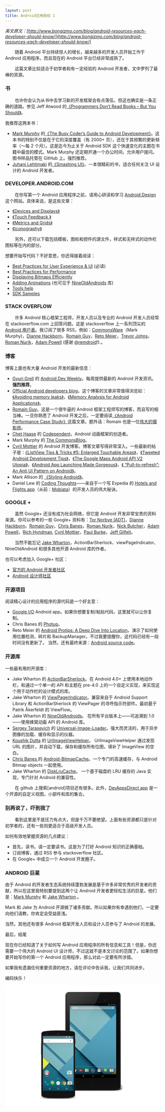```yaml
---
layout: post
title: Android应用授权 1
---
```

*英文原文：[http://www.bongizmo.com/blog/android-resources-each-developer-should-know/](http://www.bongizmo.com/blog/android-resources-each-developer-should-know/)*

&#160;&#160;&#160;&#160;&#160;&#160;&#160;&#160;随着 Android 平台持续惊人的增长，越来越多的开发人员开始工作于 Android 应用程序。而且现在的 Android 平台已经非常成熟了。

&#160;&#160;&#160;&#160;&#160;&#160;&#160;&#160;这篇文章比较适合于初学者和有一定经验的 Android 开发者，文中罗列了最棒的资源。

### 书

&#160;&#160;&#160;&#160;&#160;&#160;&#160;&#160;也许你会认为从书中去学习新的开发框架会有点落伍，但这也确实是一条正确的道路。参见 Jeff Atwood 的[《Programmers Don’t Read Books – But You Should》](http://www.codinghorror.com/blog/2008/04/programmers-dont-read-books----but-you-should.html)。

我推荐这两本书：

* [Mark Murphy](http://commonsware.com/blog/) 的[《The Busy Coder’s Guide to Android Development》](https://wares.commonsware.com/#bongizmo)。这本书的特别不仅是在于它的深度覆盖（有 2000+ 页），还在于其频繁的更新频率（〜每 2 个月）。这是迄今为止关于 Android SDK 这个快速变化的主题在书籍中最佳的模式。Mark Murphy 还定期开通一个办公时间，允许用户提问。图书样品托管在 GitHub 上。强烈推荐。
* [Juhani Lehtimaki](https://plus.google.com/102272971619910906878/posts) 的[《Smashing UI》](http://www.androiduipatterns.com/p/smashing-android-ui.html)。一本很精彩的书，适合任何关注 UI 设计的 Android 开发者。

### DEVELOPER.ANDROID.COM

&#160;&#160;&#160;&#160;&#160;&#160;&#160;&#160;在你写第一个 Android 应用程序之前，请用心研读和学习 [Android Design](http://developer.android.com/design/get-started/creative-vision.html) 这个网站。具体来说，是这些文章：

* [《Devices and Displays》](http://developer.android.com/design/style/devices-displays.html)
* [《Touch Feedback 》](http://developer.android.com/design/style/touch-feedback.html)
* [《Metrics and Grids》](http://developer.android.com/design/style/metrics-grids.html)
* [《Iconography》](http://developer.android.com/design/style/iconography.html)

&#160;&#160;&#160;&#160;&#160;&#160;&#160;&#160;另外，还可以下载包括模板，图标和控件的源文件，样式和无样式的动作栏图标等在内的部分。

想要开始写代码？不好意思，你还得接着阅读：

* [Best Practices for User Experience & UI](http://developer.android.com/training/best-ux.html) (必读)
* [Best Practices for Performance](http://developer.android.com/training/best-performance.html)
* [Displaying Bitmaps Efficiently](http://developer.android.com/training/displaying-bitmaps/index.html)
* [Adding Animations](http://developer.android.com/training/animation/index.html) (也可见于 [NineOldAndroids](http://nineoldandroids.com/) 库)
* [Tools help](http://developer.android.com/tools/help/index.html)
* [SDK Samples](http://developer.android.com/tools/samples/index.html)

### STACK OVERFLOW

&#160;&#160;&#160;&#160;&#160;&#160;&#160;&#160;许多 Android 核心框架工程师，开发人员以及专业的 Android 开发人员经常在 stackoverflow.com 上回答问题。这是 stackoverflow 上一系列顶尖的 [Android 用户表](http://stackoverflow.com/tags/android/topusers)。我订阅了很多 RSS，例如：[CommonsWare](http://stackoverflow.com/users/115145/commonsware)（Mark Murphy)，[Dianne Hackborn](http://stackoverflow.com/users/236398/hackbod)，[Romain Guy](http://stackoverflow.com/users/298575/romain-guy)，[Reto Meier](http://stackoverflow.com/users/822/reto-meier)，[Trevor Johns](http://stackoverflow.com/users/186035/trevor-johns)，[Roman Nurik](http://stackoverflow.com/users/102703/roman-nurik)，[Adam Powell](http://stackoverflow.com/users/342605/adamp) (感谢 [@remdroid](https://twitter.com/remdroid)!).。

### 博客

博客上面也有大量 Android 开发的最新信息：

* [Gyuri Grell](http://gyurigrell.com/) 的 [Android Dev Weekly](http://androiddevweekly.com/)。每周提供最新的 Android 开发资讯。**强烈推荐**。
* [Official Android developers blog](http://android-developers.blogspot.com/)。这个博客的文章非常值得浏览如：[《Avoiding memory leaks》](http://android-developers.blogspot.com/2009/01/avoiding-memory-leaks.html)，[《Memory Analysis for Android Applications》](http://android-developers.blogspot.com/2011/03/memory-analysis-for-android.html)。
* [Romain Guy](http://www.curious-creature.org/category/android/)。这是一个很牛逼的 Android 框架工程师写的博客，而且写的相当棒。一旦你熟悉了 Android 开发之后，一定要阅读[《Android Performance Case Study》](http://www.curious-creature.org/2012/12/01/android-performance-case-study/)这篇文章。题外话：Romain 也是一位[伟大的摄影师](http://www.flickr.com/photos/romainguy/)。
* [Chet Haase](https://plus.google.com/104755487586666698979/about) 的 [Codependent](http://graphics-geek.blogspot.com/)，Android 动画框架的创造者。
* Mark Murphy 的 [The CommonsBlog](https://commonsware.com/blog/)。
* [Cyril Mottier](http://cyrilmottier.com/) 的 Android 开发博客。博客文章写得非常深入。一些最新的帖子是：[《ListView Tips & Tricks #5: Enlarged Touchable Areas》](http://cyrilmottier.com/2012/02/16/listview-tips-tricks-5-enlarged-touchable-areas/)，[《Tweeted Android Development Tips》](http://cyrilmottier.com/2012/04/20/android-tips-tweets/)，[《The Google Maps Android API V2 Utopia》](http://cyrilmottier.com/2012/12/07/the-google-maps-android-api-v2-utopia/)，[《Android App Launching Made Gorgeous》](http://cyrilmottier.com/2013/01/23/android-app-launching-made-gorgeous/)，[《 “Pull-to-refresh”: An Anti UI Pattern on Android》](http://cyrilmottier.com/2012/03/28/the-pull-to-refresh-an-anti-ui-pattern-on-android/%20)。
* Mark Allison 的 [《Styling Android》](http://blog.stylingandroid.com/)。
* Daniel Lew 的 [Coding Thoughts](http://daniel-codes.blogspot.com/)——来自于一个写 Expedia 的 [Hotels and Flights app](https://play.google.com/store/apps/details?id=com.expedia.bookings)（从前：[Mobiata](http://www.mobiata.com/)）的开发人员的伟大秘诀。

### GOOGLE +

&#160;&#160;&#160;&#160;&#160;&#160;&#160;&#160;虽然 Google+ 还没有成为社会网络，但它是 Android 开发非常宝贵的资料来源。你可以参考的一些 Google+ 资料有：[Tor Norbye (ADT)](https://plus.google.com/116539451797396019960/posts)，[Dianne Hackborn](https://plus.google.com/105051985738280261832/posts)，[Romain Guy](https://plus.google.com/109538161516040592207/posts)，[Chris Banes](https://plus.google.com/103829716466878605055/posts)，[Roman Nurik](https://plus.google.com/113735310430199015092/posts)，[Nick Butcher](https://plus.google.com/118292708268361843293/posts)，[Adam Powell](https://plus.google.com/107708120842840792570/posts)，[Rich Hyndman](https://plus.google.com/115995639636688350464/posts), [Cyril Mottier](https://plus.google.com/118417777153109946393/posts)，[Paul Burke](https://plus.google.com/113406723988623654387/posts)，[Jeff Gilfelt](https://plus.google.com/104992412719307414985/posts)。

&#160;&#160;&#160;&#160;&#160;&#160;&#160;&#160;当然不能忘记 [Jake Wharton](https://plus.google.com/+JakeWharton/posts)，ActionBarSherlock、viewPageIndicator、 NineOldAndroid 和很多其他开源 Android 库的作者。

也可以考虑加入 Google+ 社区：

* [官方的 Android 开发者社区](https://plus.google.com/communities/105153134372062985968/stream/7db53d71-5bab-46fd-a3f2-a321fee334af)
* [Android 设计师社区](https://plus.google.com/communities/113499773637471211070)

### 开源项目

阅读精心设计的应用程序的源代码是一个好主意：

* [Google I/O](https://code.google.com/p/iosched/) Android app。如果你想要复制/粘贴代码，这里就可以让你复制。
* Chris Banes 的 [Photup](https://github.com/chrisbanes/photup)。
* Reto Meier 的 [Android Protips: A Deep Dive Into Location](https://code.google.com/p/android-protips-location/)。演示了如何使用位置检测，碎片和 BackupManager。不过我要提醒你，这代码已经有一段时间没有更新了。
当然，还有最终来源：[Android source code](https://github.com/android)。

### 开源库

一些最有用的开源库：

* Jake Wharton 的 [ActionBarSherlock](https://github.com/JakeWharton/ActionBarSherlock)。在 Android 4.0+ 上使用本地动作栏，和通过一个单一的 API 和主题在 pre-4.0 上的一个自定义实现，来实现这个用于动作栏的设计模式的库。
* Jake Wharton 的 [ViewPagerIndicator](https://github.com/JakeWharton/Android-ViewPagerIndicator)。兼容来自于 Android Support Library 和 ActionBarSherlock 的 ViewPager 的寻呼指示符部件。最初基于 Patrik Åkerfeldt 的 ViewFlow。
* Jake Wharton 的 [NineOldAndroids](https://github.com/JakeWharton/NineOldAndroids)。 在所有平台版本上——可追溯到 1.0——使用蜂窝动画 API 的 Android 库。
* [Sergey Tarasevich](https://plus.google.com/104933810381807044162/posts) 的 [Universal-Image-Loader](https://github.com/nostra13/Android-Universal-Image-Loader)。强大而灵活的，用于异步图像的加载、缓存和显示的仪器。
* [Koushik Dutta](http://www.koushikdutta.com/) 的 [UrlImageViewHelper](https://github.com/koush/UrlImageViewHelper)。 UrlImageViewHelper 通过发现 URL 的图片，并自动下载，保存和缓存所有位图，填补了 ImageView 的空白。
* [Chris Banes ](http://www.senab.co.uk/)的 [Android-BitmapCache](https://github.com/chrisbanes/Android-BitmapCache)。一个专门的高速缓存，与 Android Bitmap objects 一起使用。
* Jake Wharton 的 [DiskLruCache](https://github.com/JakeWharton/DiskLruCache)。 一个基于磁盘的 LRU 缓存的 Java 实现，专门针对 Android 的兼容性。

&#160;&#160;&#160;&#160;&#160;&#160;&#160;&#160;在 github 上搜索[android]项目还有很多。此外，[DevAppsDirect app](https://play.google.com/store/apps/details?id=com.inappsquared.devappsdirect&feature=nav_result#?t=W251bGwsMSwxLDMsImNvbS5pbmFwcHNxdWFyZWQuZGV2YXBwc2RpcmVjdCJd) 是一个开源的自定义视图，小部件和库的集合。

### 别再说了，吓到我了

&#160;&#160;&#160;&#160;&#160;&#160;&#160;&#160;看到这里是不是压力有点大，但是千万不要绝望。上面有些资源都只是针对初学者的，还有一些则更适合于高级开发人员。

如何有效地掌握资源的几点建议：

* 首先，读书。请一定要读书。这是为了打好 Android 知识的正确基础。
* 订阅博客，通过 RSS 参与 stackoverflow 社区。
* 在 Google+ 中成立一个 Android 开发圈子。

### ANDROID 巨星

由于 Android 的开发者生态系统持续蓬勃发展是基于许多非常优秀的开发者的贡献，所以在这里我特别要提到这两个让 Android 开发者更轻松生活的巨星。他们是：[Mark Murphy](https://wares.commonsware.com/#bongizmo) 和 [Jake Wharton](https://github.com/JakeWharton).。

Mark 和 Jake 为 Android 开源做了诸多贡献。所以如果你有幸遇到他们，一定要向他们请教，你肯定会受益匪浅。

当然，其他还有很多 Android 框架开发人员和设计人员参与了 Android 的发展。

最后，结尾

现在你已经知道了关于如何写 Android 应用程序的所有信息和工具！但是，你还需要一个伟大的 Android UI 设计师，不过这就不是本文讨论的范围了。如果你想要开始写你的第一个 Android 应用程序，那么对此一定要有所涉猎。

如果我有遗漏任何重要资源的地方，请在评论中告诉我，让我们共同进步。

编码快乐！

![image](https://github.com/Jackie880823/Jackie880823.github.io/blob/master/img/android-resources-each-developer-should-know/index_landing_page.png?raw=true)